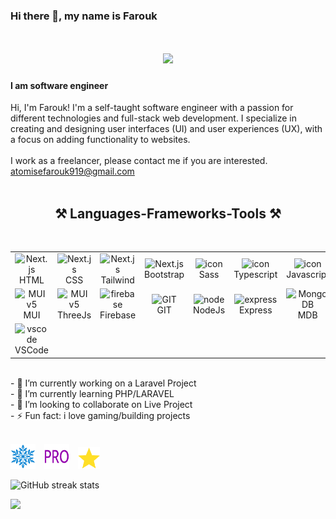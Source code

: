 ### Hi there 👋, my name is Farouk
<h1 align="center">
    <img src="https://readme-typing-svg.herokuapp.com/?font=Righteous&size=35&center=true&vCenter=true&width=500&height=70&duration=4000&lines=Hi+There!+👋;+I'm+Posh+Code!;" />
</h1>

#### I am software engineer

Hi, I'm Farouk! I'm a self-taught software engineer with a passion for different technologies and full-stack web development. I specialize in creating and designing user interfaces (UI) and user experiences (UX), with a focus on adding functionality to websites.
<br/>
<br/>
I work as a freelancer, please contact me if you are interested. atomisefarouk919@gmail.com
<br/>
<br/>



<h2 align="center">⚒️ Languages-Frameworks-Tools ⚒️</h2>
<br/>
<!-- <div align="center">
    <img src="https://skillicons.dev/icons?i=html,css,tailwind,bootstrap,scss,git,javascript,typescript,react,redux,firebase,nextjs,nodejs,express,vscode,github" />
</div> -->
<table align="center">
  <tr>
    <td align="center" width="90">
      <img src="https://skillicons.dev/icons?i=html" width="45" height="45" alt="Next.js" />
      HTML
    </td>
    <td align="center" width="90">
      <img src="https://skillicons.dev/icons?i=css" width="45" height="45" alt="Next.js" />
        CSS
    </td>
    <td align="center" width="90">
      <img src="https://skillicons.dev/icons?i=tailwind" width="45" height="45" alt="Next.js" />
        Tailwind
    </td>
    <td align="center" width="90">
      <img src="https://skillicons.dev/icons?i=bootstrap" width="45" height="45" alt="Next.js" />
        Bootstrap
    </td>
    <td align="center" width="90">
       <img src="https://techstack-generator.vercel.app/sass-icon.svg" alt="icon" width="55" height="55" />
        Sass
    </td>
    <td align="center" width="90">
      <img src="https://techstack-generator.vercel.app/ts-icon.svg" alt="icon" width="55" height="55" />
        Typescript
    </td>
    <td align="center" width="90">
      <img src="https://techstack-generator.vercel.app/js-icon.svg" alt="icon" width="55" height="55" />
        Javascript
    </td>
    <td align="center" width="90">
      <img src="https://techstack-generator.vercel.app/react-icon.svg" alt="icon" width="55" height="55" />
        React
    </td>
    <td align="center" width="90">
      <img src="https://techstack-generator.vercel.app/redux-icon.svg" alt="icon" width="55" height="55" />
        Redux
    </td>
    <td align="center" width="90">
      <img src="https://skillicons.dev/icons?i=nextjs" width="45" height="45" alt="Next.js" />
        NextJs
    </td>
  </tr>
     <tr>
     <td align="center" width="90">
      <img src="https://skillicons.dev/icons?i=materialui" width="45" height="45" alt="MUI v5" />
         MUI
    </td>
     <td align="center" width="90">
      <img src="https://skillicons.dev/icons?i=threejs" width="45" height="45" alt="MUI v5" />
         ThreeJs
    </td>
     <td align="center" width="90">
      <img src="https://skillicons.dev/icons?i=firebase" width="45" height="45" alt="firebase" />
         Firebase
    </td>
     <td align="center" width="90">
      <img src="https://skillicons.dev/icons?i=git" width="45" height="45" alt="GIT" />
         GIT
    </td>
    <td align="center" width="90">
      <img src="https://skillicons.dev/icons?i=nodejs" width="45" height="45" alt="node" />
        NodeJs
    </td>
    <td align="center" width="90">
      <img src="https://skillicons.dev/icons?i=express" width="45" height="45" alt="express" />
        Express
    </td>
    <td align="center" width="90">
      <img src="https://skillicons.dev/icons?i=mongodb" width="45" height="45" alt="MongoDB" />
        MDB
    </td>
    <td align="center" width="90">
      <img src="https://techstack-generator.vercel.app/mysql-icon.svg" alt="icon" width="55" height="55" />
        MySQL
    </td>
     <td align="center" width="90">
      <img src="https://skillicons.dev/icons?i=laravel" width="45" height="45" alt="laravel" />
        Laravel
    </td>
    <td align="center" width="90">
      <img src="https://skillicons.dev/icons?i=github" width="45" height="45" alt="github" />
        Github
    </td>
    </tr>
    <tr>
    <td align="center" width="90">
      <img src="https://skillicons.dev/icons?i=vscode" width="45" height="45" alt="vscode" />
        VSCode
    </td>
    </tr>
</table>

<br/>
- 🔭 I’m currently working on a Laravel Project 
<br/>
- 🌱 I’m currently learning PHP/LARAVEL
<br/>
- 👯 I’m looking to collaborate on Live Project 
<br/>
- ⚡ Fun fact: i love gaming/building projects
<br/> 
<br/> 

<a href='https://archiveprogram.github.com/'><img src='https://raw.githubusercontent.com/acervenky/animated-github-badges/master/assets/acbadge.gif' width='40' height='40'></a> <a href='https://github.com/pricing'><img src='https://raw.githubusercontent.com/acervenky/animated-github-badges/master/assets/pro.gif' width='40' height='40'></a> <a href='https://stars.github.com/'><img src='https://raw.githubusercontent.com/acervenky/animated-github-badges/master/assets/starbadge.gif' width='35' height='35'></a> 

![GitHub streak stats](https://streak-stats.demolab.com/?user=freshposh-code)  

![](https://komarev.com/ghpvc/?username=freshposh-code)
